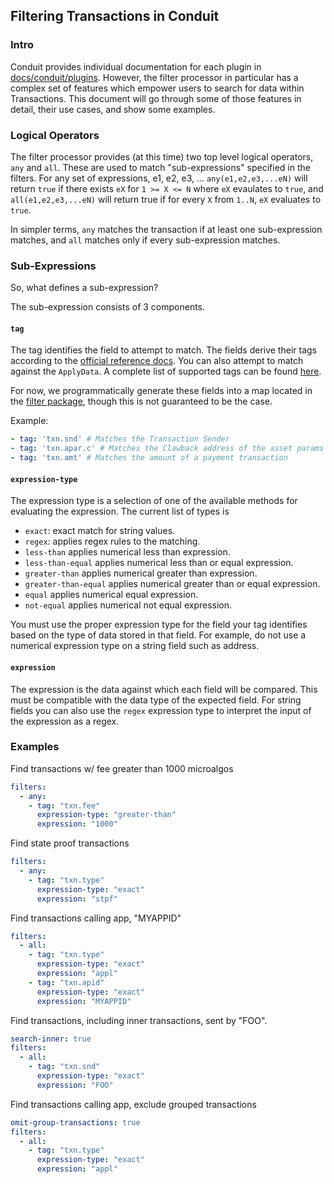 ## Filtering Transactions in Conduit

### Intro
Conduit provides individual documentation for each plugin in [docs/conduit/plugins](./plugins). However, the filter
processor in particular has a complex set of features which empower users to search for data within Transactions.
This document will go through some of those features in detail, their use cases, and show some examples.

### Logical Operators

The filter processor provides (at this time) two top level logical operators, `any` and `all`. These are used to match
"sub-expressions" specified in the filters. For any set of expressions, e1, e2, e3, ... `any(e1,e2,e3,...eN)` will return
`true` if there exists `eX` for `1 >= X <= N` where `eX` evaulates to `true`,
and `all(e1,e2,e3,...eN)` will return true if for every `X` from `1..N`, `eX` evaluates to `true`.

In simpler terms, `any` matches the transaction if at least one sub-expression matches, and `all` matches only if every
sub-expression matches.

### Sub-Expressions
So, what defines a sub-expression?

The sub-expression consists of 3 components.  
#### `tag`
The tag identifies the field to attempt to match. The fields derive their tags according to the
[official reference docs](https://developer.algorand.org/docs/get-details/transactions/transactions/).
You can also attempt to match against the `ApplyData`. A complete list of supported tags can be found [here](Filter_tags.md).


For now, we programmatically generate these fields into a map located in the
[filter package](https://github.com/algorand/indexer/blob/develop/conduit/plugins/processors/filterprocessor/fields/generated_signed_txn_map.go),
though this is not guaranteed to be the case.


Example:
```yaml
- tag: 'txn.snd' # Matches the Transaction Sender
- tag: 'txn.apar.c' # Matches the Clawback address of the asset params
- tag: 'txn.amt' # Matches the amount of a payment transaction
```

#### `expression-type`
The expression type is a selection of one of the available methods for evaluating the expression. The current list of
types is 
* `exact`: exact match for string values.
* `regex`:  applies regex rules to the matching.
* `less-than` applies numerical less than expression.
* `less-than-equal` applies numerical less than or equal expression.
* `greater-than` applies numerical greater than expression.
* `greater-than-equal` applies numerical greater than or equal expression.
* `equal` applies numerical equal expression.
* `not-equal` applies numerical not equal expression.

You must use the proper expression type for the field your tag identifies based on the type of data stored in that field.
For example, do not use a numerical expression type on a string field such as address.


#### `expression`
The expression is the data against which each field will be compared. This must be compatible with the data type of
the expected field. For string fields you can also use the `regex` expression type to interpret the input of the
expression as a regex. 

### Examples

Find transactions w/ fee greater than 1000 microalgos
```yaml
filters:
  - any:
    - tag: "txn.fee"
      expression-type: "greater-than"
      expression: "1000"
```

Find state proof transactions
```yaml
filters:
  - any:
    - tag: "txn.type"
      expression-type: "exact"
      expression: "stpf"
```

Find transactions calling app, "MYAPPID"
```yaml
filters:
  - all:
    - tag: "txn.type"
      expression-type: "exact"
      expression: "appl"
    - tag: "txn.apid"
      expression-type: "exact"
      expression: "MYAPPID"
```

Find transactions, including inner transactions, sent by "FOO". 
```yaml
search-inner: true
filters:
  - all:
    - tag: "txn.snd"
      expression-type: "exact"
      expression: "FOO"
```

Find transactions calling app, exclude grouped transactions
```yaml
omit-group-transactions: true
filters:
  - all:
    - tag: "txn.type"
      expression-type: "exact"
      expression: "appl"
```